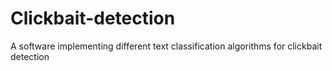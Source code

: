 # Clickbait-detection
A software implementing different text classification algorithms for clickbait detection 

